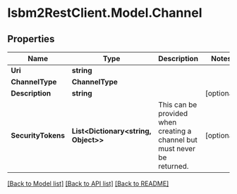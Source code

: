# Isbm2RestClient.Model.Channel

## Properties

Name | Type | Description | Notes
------------ | ------------- | ------------- | -------------
**Uri** | **string** |  | 
**ChannelType** | **ChannelType** |  | 
**Description** | **string** |  | [optional] 
**SecurityTokens** | **List&lt;Dictionary&lt;string, Object&gt;&gt;** | This can be provided when creating a channel but must never be returned. | [optional] 

[[Back to Model list]](../README.md#documentation-for-models) [[Back to API list]](../README.md#documentation-for-api-endpoints) [[Back to README]](../README.md)

